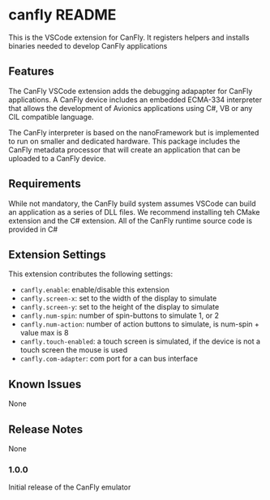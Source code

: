 # canfly README

This is the VSCode extension for CanFly.   It registers helpers and installs binaries needed to develop CanFly applications

## Features

The CanFly VSCode extension adds the debugging adapapter for CanFly applications.  A CanFly device includes an embedded ECMA-334
interpreter that allows the development of Avionics applications using C#, VB or any CIL compatible language.

The CanFly interpreter is based on the nanoFramework but is implemented to run on smaller and dedicated hardware.  This package
includes the CanFly metadata processor that will create an application that can be uploaded to a CanFly device.


## Requirements

While not mandatory, the CanFly build system assumes VSCode can build an application as a series of DLL files.  We recommend installing
teh CMake extension and the C# extension.  All of the CanFly runtime source code is provided in C#


## Extension Settings

This extension contributes the following settings:

* `canfly.enable`: enable/disable this extension
* `canfly.screen-x`: set to the width of the display to simulate
* `canfly.screen-y`: set to the height of the display to simulate
* `canfly.num-spin`: number of spin-buttons to simulate 1, or 2
* `canfly.num-action`: number of action buttons to simulate, is num-spin + value max is 8
* `canfly.touch-enabled`: a touch screen is simulated, if the device is not a touch screen the mouse is used
* `canfly.com-adapter`: com port for a can bus interface


## Known Issues

None

## Release Notes

None

### 1.0.0

Initial release of the CanFly emulator

